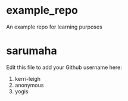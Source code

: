 # example_repo
An example repo for learning purposes
# sarumaha
Edit this file to add your Github username here:
1. kerri-leigh
2. anonymous
3. yogis
